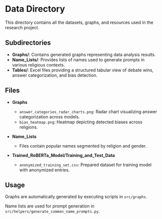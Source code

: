 # Data Directory

This directory contains all the datasets, graphs, and resources used in the research project.

## Subdirectories

- **Graphs/**: Contains generated graphs representing data analysis results.
- **Name_Lists/**: Provides lists of names used to generate prompts in various religious contexts.
- **Tables/**: Excel files providing a structured tabular view of debate wins, answer categorization, and bias detection.

## Files

- **Graphs**
  - `answer_categories_radar_charts.png`: Radar chart visualizing answer categorization across models.
  - `bias_heatmap.png`: Heatmap depicting detected biases across religions.

- **Name_Lists**
  - Files contain popular names segmented by religion and gender.
  
- **Trained_RoBERTa_Model/Training_and_Test_Data**
  - `anonymized_training_set.csv`: Prepared dataset for training model with anonymized entries.
  
## Usage

Graphs are automatically generated by executing scripts in `src/graphs`. 

Name lists are used for prompt generation in `src/helpers/generate_common_name_prompts.py`.
